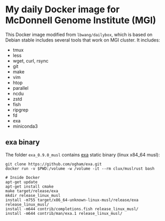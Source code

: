 # My daily Docker image for McDonnell Genome Institute (MGI)
This Docker image modified from `lbwang/dailybox`, which is based on Debian stable includes several tools that work on MGI cluster. It includes:

- tmux
- less
- wget, curl, rsync
- git
- make
- vim
- htop
- parallel
- ncdu
- zstd
- fish
- ripgrep
- fd
- exa
- miniconda3


## exa binary
The folder `exa_0.9.0_musl` contains [exa] static binary (linux x84_64 musl):

    git clone https://github.com/ogham/exa.git
    docker run -v $PWD:/volume -w /volume -it --rm clux/muslrust bash

    # Inside Docker
    apt-get update
    apt-get install cmake
    make target/release/exa
    mkdir release_linux_musl
    install -m755 target/x86_64-unknown-linux-musl/release/exa release_linux_musl/
    install -m644 contrib/completions.fish release_linux_musl/
    install -m644 contrib/man/exa.1 release_linux_musl/

[exa]: https://github.com/ogham/exa
